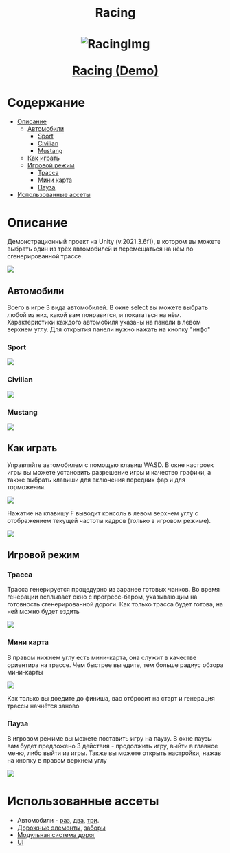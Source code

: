 <h1 align="center">Racing</h1>
<h1 align="center">

![RacingImg](Assets/Textures/Icons/icon.png)

[Racing (Demo)](https://play.unity.com/mg/other/racing-demo-5)

</h1>

# Содержание

* [Описание](#описание)
    * [Автомобили](#автомобили)
      * [Sport](#sport)
      * [Civilian](#civilian)
      * [Mustang](#mustang)
    * [Как играть](#как-играть)     
    * [Игровой режим](#игровой-режим)
      * [Трасса](#трасса)
      * [Мини карта](#мини-карта)
      * [Пауза](#пауза)
* [Использованные ассеты](#использованные-ассеты)

# Описание

Демонстрационный проект на Unity (v.2021.3.6f1), 
в котором вы можете выбрать один из трёх автомобилей и 
перемещаться на нём по сгенерированной трассе.

![](For_github/Screenshot_7.png)

## Автомобили

Всего в игре 3 вида автомобилей. В окне select вы можете выбрать любой из
них, какой вам понравится, и покататься на нём. Характеристики
каждого автомобиля указаны на панели в левом верхнем углу.
Для открытия панели нужно нажать на кнопку "инфо"

### Sport

![](For_github/Screenshot_12.png)

### Civilian

![](For_github/Screenshot_1.png)

### Mustang

![](For_github/Screenshot_3.png)

## Как играть

Управляйте автомобилем с помощью клавиш WASD. В окне 
настроек игры вы можете установить разрешение игры и 
качество графики, а также выбрать клавиши для 
включения передних фар и для торможения.

![](For_github/Screenshot_5.png)

Нажатие на клавишу F выводит консоль в левом верхнем углу 
с отображением текущей частоты кадров (только в игровом режиме).

![](For_github/Screenshot_6.png)

## Игровой режим

### Трасса

Трасса генерируется процедурно из заранее готовых чанков.
Во время генерации всплывает окно с прогресс-баром, указывающим
на готовность сгенерированной дороги. Как только трасса будет
готова, на ней можно будет ездить

![](For_github/Screenshot_4.png)

### Мини карта

В правом нижнем углу есть мини-карта, она служит в качестве
ориентира на трассе. Чем быстрее вы едите, тем больше
радиус обзора мини-карты

![](For_github/Screenshot_13.png)

Как только вы доедите до финиша, вас отбросит на старт и
генерация трассы начнётся заново

### Пауза

В игровом режиме вы можете поставить игру на паузу. В окне
паузы вам будет предложено 3 действия - продолжить игру,
выйти в главное меню, либо выйти из игры. Также вы можете
открыть настройки, нажав на кнопку в правом верхнем углу

![](For_github/Screenshot_14.png)

# Использованные ассеты

* Автомобили - [раз](https://assetstore.unity.com/packages/3d/vehicles/land/low-poly-sports-car-20-144253), [два](https://assetstore.unity.com/packages/3d/vehicles/land/low-poly-civilian-vehicle-5-124987), [три](https://assetstore.unity.com/packages/3d/vehicles/land/realistic-mobile-car-demo-173467).
* [Дорожные элементы](https://assetstore.unity.com/packages/3d/props/simple-street-props-194706), [заборы](https://assetstore.unity.com/packages/3d/chainlink-fences-73107)
* [Модульная система дорог](https://assetstore.unity.com/packages/3d/environments/urban/modular-lowpoly-streets-free-192094)
* [UI](https://assetstore.unity.com/packages/2d/gui/icons/simple-button-set-02-184903)